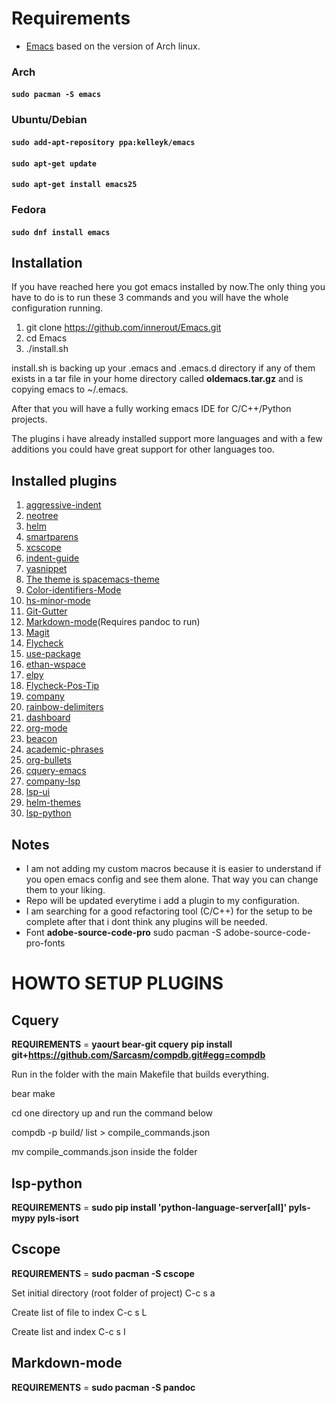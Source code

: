 # Requirements
* [Emacs](https://www.archlinux.org/packages/extra/i686/emacs/) based on the version of Arch linux.

### Arch

#### ```sudo pacman -S emacs```

### Ubuntu/Debian

#### ```sudo add-apt-repository ppa:kelleyk/emacs```
#### ```sudo apt-get update```
#### ```sudo apt-get install emacs25```

### Fedora

#### ```sudo dnf install emacs```

## Installation

If you have reached here you got emacs installed by now.The only thing you have to do is to run these 3 commands and you will have the whole configuration running.

1. git clone https://github.com/innerout/Emacs.git
2. cd Emacs
3. ./install.sh

install.sh is backing up your .emacs and .emacs.d directory if any of them exists in a tar file in your home directory called **oldemacs.tar.gz** and is copying emacs to ~/.emacs.

After that you will have a fully working emacs IDE for C/C++/Python projects.

The plugins i have already installed support more languages and with a few additions you could have great support for other languages too.

## Installed plugins
1. [aggressive-indent](https://github.com/Malabarba/aggressive-indent-mode)
2. [neotree](https://github.com/jaypei/emacs-neotree)
3. [helm](https://github.com/emacs-helm/helm)
4. [smartparens](https://github.com/Fuco1/smartparens)
5. [xcscope](https://github.com/dkogan/xcscope.el)
6. [indent-guide](https://github.com/zk-phi/indent-guide)
7. [yasnippet](https://github.com/joaotavora/yasnippet)
8. [The theme is spacemacs-theme](https://github.com/nashamri/spacemacs-theme)
9. [Color-identifiers-Mode](https://github.com/ankurdave/color-identifiers-mode)
10. [hs-minor-mode](https://www.emacswiki.org/emacs/HideShow)
11. [Git-Gutter](https://github.com/syohex/emacs-git-gutter)
12. [Markdown-mode](https://jblevins.org/projects/markdown-mode/)(Requires pandoc to run)
13. [Magit](https://github.com/magit/magit)
14. [Flycheck](https://github.com/flycheck/flycheck)
15. [use-package](https://github.com/jwiegley/use-package)
16. [ethan-wspace](https://github.com/glasserc/ethan-wspace)
17. [elpy](https://github.com/jorgenschaefer/elpy)
18. [Flycheck-Pos-Tip](https://github.com/flycheck/flycheck-pos-tip)
19. [company](https://github.com/company-mode/company-mode)
20. [rainbow-delimiters](https://github.com/Fanael/rainbow-delimiters)
21. [dashboard](https://github.com/rakanalh/emacs-dashboard)
22. [org-mode](https://orgmode.org/)
23. [beacon](https://github.com/Malabarba/beacon)
24. [academic-phrases](https://github.com/nashamri/academic-phrases)
25. [org-bullets](https://github.com/sabof/org-bullets)
26. [cquery-emacs](https://github.com/cquery-project/emacs-cquery)
27. [company-lsp](https://github.com/tigersoldier/company-lsp)
28. [lsp-ui](https://github.com/emacs-lsp/lsp-ui)
29. [helm-themes](https://github.com/syohex/emacs-helm-themes)
30. [lsp-python](https://github.com/emacs-lsp/lsp-python)

## Notes
* I am not adding my custom macros because it is easier to understand if you open emacs config and see them alone.
That way you can change them to your liking.
* Repo will be updated everytime i add a plugin to my configuration.
* I am searching for a good refactoring tool (C/C++) for the setup to be complete
  after that i dont think any plugins will be needed.
* Font __adobe-source-code-pro__ sudo pacman -S adobe-source-code-pro-fonts

# HOWTO SETUP PLUGINS

## Cquery

__REQUIREMENTS__ = __yaourt bear-git cquery__ __pip install git+https://github.com/Sarcasm/compdb.git#egg=compdb__

Run in the folder with the main Makefile that builds everything.

bear make

cd one directory up and run the command below

compdb -p build/ list > compile_commands.json

mv compile_commands.json inside the folder

## lsp-python

__REQUIREMENTS__ = __sudo pip install 'python-language-server[all]' pyls-mypy pyls-isort__

## Cscope

__REQUIREMENTS__ = __sudo pacman -S cscope__

Set initial directory (root folder of project) C-c s a

Create list of file to index C-c s L

Create list and index C-c s I

## Markdown-mode

__REQUIREMENTS__ = __sudo pacman -S pandoc__
